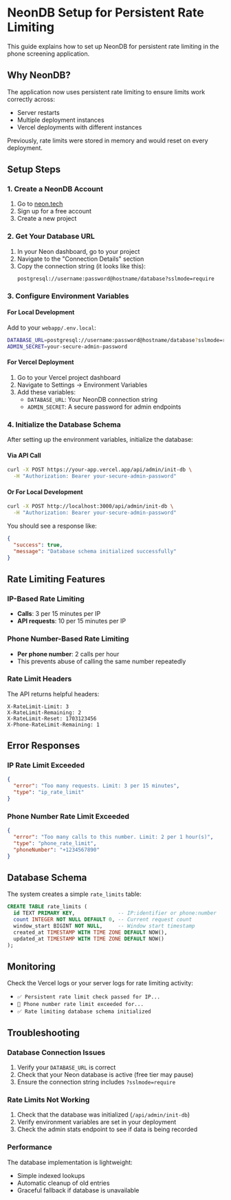 # NeonDB Setup for Persistent Rate Limiting

This guide explains how to set up NeonDB for persistent rate limiting in the phone screening application.

## Why NeonDB?

The application now uses persistent rate limiting to ensure limits work correctly across:
- Server restarts
- Multiple deployment instances  
- Vercel deployments with different instances

Previously, rate limits were stored in memory and would reset on every deployment.

## Setup Steps

### 1. Create a NeonDB Account
1. Go to [neon.tech](https://neon.tech)
2. Sign up for a free account
3. Create a new project

### 2. Get Your Database URL
1. In your Neon dashboard, go to your project
2. Navigate to the "Connection Details" section
3. Copy the connection string (it looks like this):
   ```
   postgresql://username:password@hostname/database?sslmode=require
   ```

### 3. Configure Environment Variables

#### For Local Development
Add to your `webapp/.env.local`:
```bash
DATABASE_URL=postgresql://username:password@hostname/database?sslmode=require
ADMIN_SECRET=your-secure-admin-password
```

#### For Vercel Deployment
1. Go to your Vercel project dashboard
2. Navigate to Settings → Environment Variables
3. Add these variables:
   - `DATABASE_URL`: Your NeonDB connection string
   - `ADMIN_SECRET`: A secure password for admin endpoints

### 4. Initialize the Database Schema

After setting up the environment variables, initialize the database:

#### Via API Call
```bash
curl -X POST https://your-app.vercel.app/api/admin/init-db \
  -H "Authorization: Bearer your-secure-admin-password"
```

#### Or For Local Development
```bash
curl -X POST http://localhost:3000/api/admin/init-db \
  -H "Authorization: Bearer your-secure-admin-password"
```

You should see a response like:
```json
{
  "success": true,
  "message": "Database schema initialized successfully"
}
```

## Rate Limiting Features

### IP-Based Rate Limiting
- **Calls**: 3 per 15 minutes per IP
- **API requests**: 10 per 15 minutes per IP

### Phone Number-Based Rate Limiting  
- **Per phone number**: 2 calls per hour
- This prevents abuse of calling the same number repeatedly

### Rate Limit Headers
The API returns helpful headers:
```
X-RateLimit-Limit: 3
X-RateLimit-Remaining: 2
X-RateLimit-Reset: 1703123456
X-Phone-RateLimit-Remaining: 1
```

## Error Responses

### IP Rate Limit Exceeded
```json
{
  "error": "Too many requests. Limit: 3 per 15 minutes",
  "type": "ip_rate_limit"
}
```

### Phone Number Rate Limit Exceeded  
```json
{
  "error": "Too many calls to this number. Limit: 2 per 1 hour(s)",
  "type": "phone_rate_limit",
  "phoneNumber": "+1234567890"
}
```

## Database Schema

The system creates a simple `rate_limits` table:

```sql
CREATE TABLE rate_limits (
  id TEXT PRIMARY KEY,              -- IP:identifier or phone:number
  count INTEGER NOT NULL DEFAULT 0, -- Current request count
  window_start BIGINT NOT NULL,     -- Window start timestamp
  created_at TIMESTAMP WITH TIME ZONE DEFAULT NOW(),
  updated_at TIMESTAMP WITH TIME ZONE DEFAULT NOW()
);
```

## Monitoring

Check the Vercel logs or your server logs for rate limiting activity:
- `✅ Persistent rate limit check passed for IP...`
- `🚫 Phone number rate limit exceeded for...`
- `✅ Rate limiting database schema initialized`

## Troubleshooting

### Database Connection Issues
1. Verify your `DATABASE_URL` is correct
2. Check that your Neon database is active (free tier may pause)
3. Ensure the connection string includes `?sslmode=require`

### Rate Limits Not Working
1. Check that the database was initialized (`/api/admin/init-db`)
2. Verify environment variables are set in your deployment
3. Check the admin stats endpoint to see if data is being recorded

### Performance
The database implementation is lightweight:
- Simple indexed lookups
- Automatic cleanup of old entries
- Graceful fallback if database is unavailable 
